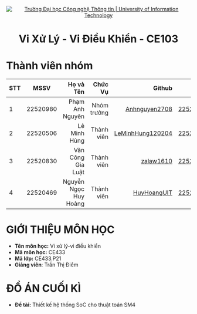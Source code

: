 <!-- Banner -->
<p align="center">
  <a href="https://www.uit.edu.vn/" title="Trường Đại học Công nghệ Thông tin" style="border: none;">
    <img src="https://i.imgur.com/WmMnSRt.png" alt="Trường Đại học Công nghệ Thông tin | University of Information Technology">
  </a>
</p>

<h1 align="center"><b>Vi Xử Lý - Vi Điều Khiển - CE103 </b></h1>

# Thành viên nhóm
| STT    | MSSV          | Họ và Tên              |Chức Vụ    | Github                                                  | Email                   |
| ------ |:-------------:| ----------------------:|----------:|--------------------------------------------------------:|-------------------------:
| 1      | 22520980      | Phạm Anh Nguyên         |Nhóm trưởng|[Anhnguyen2708](https://github.com/Anhnguyen2708)  |22520980@gm.uit.edu.vn   |
| 2      | 22520506      | Lê Minh Hùng        |Thành viên |[LeMinhHung120204](https://github.com/LeMinhHung120204)            |22520506@gm.uit.edu.vn   |
| 3      | 22520830      | Văn Công Gia Luật        |Thành viên |[zalaw1610](https://github.com/zalaw1610)|22520830@gm.uit.edu.vn   |
| 4      | 22520469      | Nguyễn Ngọc Huy Hoàng            |Thành viên |[HuyHoangUIT](https://github.com/HuyHoangUIT)                    |22520469@gm.uit.edu.vn   |

# GIỚI THIỆU MÔN HỌC
* **Tên môn học:** Vi xử lý-vi điều khiển
* **Mã môn học:** CE433
* **Mã lớp:** CE433.P21
* **Giảng viên**: Trần Thị Điểm
# ĐỒ ÁN CUỐI KÌ
* **Đề tài:** Thiết kế hệ thống SoC cho thuật toán SM4

